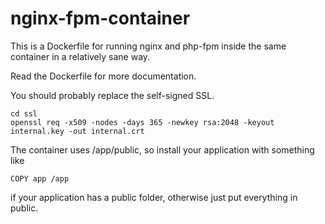 # nginx-fpm-container
This is a Dockerfile for running nginx and php-fpm inside the same container in a relatively sane way.

Read the Dockerfile for more documentation.

You should probably replace the self-signed SSL.
```
cd ssl
openssl req -x509 -nodes -days 365 -newkey rsa:2048 -keyout internal.key -out internal.crt
```

The container uses /app/public, so install your application with something like

```
COPY app /app
```
if your application has a public folder, otherwise just put everything in public.
